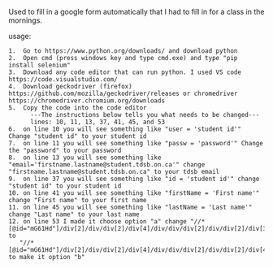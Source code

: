 Used to fill in a google form automatically that I had to fill in for a class in the mornings.

usage:

    1.  Go to https://www.python.org/downloads/ and download python
    2.  Open cmd (press windows key and type cmd.exe) and type "pip install selenium"
    3.  Download any code editor that can run python. I used VS code https://code.visualstudio.com/
    4.  Download geckodriver (firefox) https://github.com/mozilla/geckodriver/releases or chromedriver https://chromedriver.chromium.org/downloads
    5.  Copy the code into the code editor
          ---The instructions below tells you what needs to be changed---
          lines: 10, 11, 13, 37, 41, 45, and 53
    6.  on line 10 you will see something like "user = 'student id'" Change "student id" to your student id 
    7.  on line 11 you will see something like "passw = 'password'" Change the "password" to your password
    8.  on line 13 you will see something like "email='firstname.lastname@student.tdsb.on.ca'" change "firstname.lastname@student.tdsb.on.ca" to your tdsb email
    9.  on line 37 you will see something like "id = 'student id'" change "student id" to your student id
    10. on line 41 you will see something like "firstName = 'First name'" change "First name" to your first name
    11. on line 45 you will see something like "lastName = 'Last name'" change "Last name" to your last name
    12. on line 53 I made it choose option "a" change "//*[@id="mG61Hd"]/div[2]/div/div[2]/div[4]/div/div/div[2]/div/div[2]/div[3]" to 
       "//*[@id="mG61Hd"]/div[2]/div/div[2]/div[4]/div/div/div[2]/div/div[2]/div[4]" to make it option "b"   
